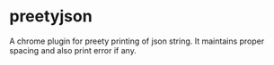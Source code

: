 # preetyjson

A chrome plugin for preety printing of json string. It maintains proper spacing and also print error if any.  